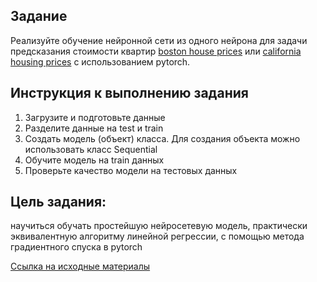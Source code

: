 ## Задание
Реализуйте обучение нейронной сети из одного нейрона для задачи предсказания стоимости квартир [boston house prices](!https://github.com/KBAHTNET/ai_learning/blob/main/Linear%20regression/Boston%20House%20Prices.csv) или [california housing prices](!https://github.com/KBAHTNET/ai_learning/blob/main/Linear%20regression/California%20Housing%20Prices.csv) с использованием pytorch.

## Инструкция к выполнению задания

1. Загрузите и подготовьте данные
2. Разделите данные на test и train
3. Создать модель (объект) класса. Для создания объекта можно использовать класс Sequential
4. Обучите модель на train данных
5. Проверьте качество модели на тестовых данных

## Цель задания:
научиться обучать простейшую нейросетевую модель, практически эквивалентную алгоритму линейной регрессии, с помощью метода градиентного спуска в pytorch

[Ссылка на исходные материалы](!https://github.com/netology-ds-team/DLL/tree/main/DLL-materials)